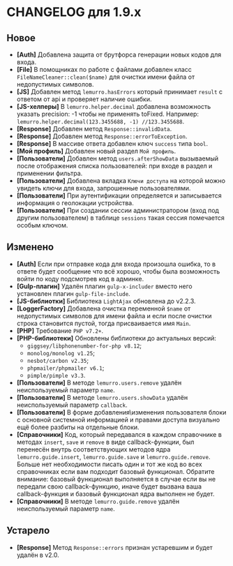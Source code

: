 # CHANGELOG для 1.9.x

## Новое
- **[Auth]** Добавлена защита от брутфорса генерации новых кодов для входа.
- **[File]** В помощниках по работе с файлами добавлен класс `FileNameCleaner::clean($name)` для очистки имени файла от недопустимых символов.
- **[JS]** Добавлен метод `lemurro.hasErrors` который принимает `result` с ответом от api и проверяет наличие ошибки.
- **[JS-хелперы]** В `lemurro.helper.decimal` добавлена возможность указать precision: -1 чтобы не применять toFixed. Например: `lemurro.helper.decimal(123.3455688, -1) //123.3455688`.
- **[Response]** Добавлен метод `Response::invalidData`.
- **[Response]** Добавлен метод `Response::errorToException`.
- **[Response]** В массиве ответа добавлен ключ `success` типа `bool`.
- **[Мой профиль]** Добавлен новый раздел `Мой профиль`.
- **[Пользователи]** Добавлен метод `users.afterShowData` вызываемый после отображения списка пользователей: при входе в раздел и применении фильтра.
- **[Пользователи]** Добавлена вкладка `Ключи доступа` на которой можно увидеть ключи для входа, запрошенные пользователями.
- **[Пользователи]** При аутентификации определяется и записывается информация о геолокации устройства.
- **[Пользователи]** При создании сессии администратором (вход под другим пользователем) в таблице `sessions` такая сессия помечается особым ключом.

## Изменено
- **[Auth]** Если при отправке кода для входа произошла ошибка, то в ответе будет сообщение что всё хорошо, чтобы была возможность войти по коду подсмотрев код в админке.
- **[Gulp-плагин]** Удалён плагин `gulp-x-includer` вместо него установлен плагин `gulp-file-include`.
- **[JS-библиотки]** Библиотека `LightAjax` обновлена до v2.2.3.
- **[LoggerFactory]** Добавлена очистка переменной `$name` от недопустимых символов для имени файла и если после очистки строка становится пустой, тогда присваивается имя `Main`.
- **[PHP]** Требование `PHP v7.2+`.
- **[PHP-библиотеки]** Обновлены библиотеки до актуальных версий:
  - `giggsey/libphonenumber-for-php v8.12`;
  - `monolog/monolog v1.25`;
  - `nesbot/carbon v2.35`;
  - `phpmailer/phpmailer v6.1`;
  - `pimple/pimple v3.3`.
- **[Пользователи]** В методе `lemurro.users.remove` удалён неиспользуемый параметр `name`.
- **[Пользователи]** В методе `lemurro.users.showData` удалён неиспользуемый параметр `callback`.
- **[Пользователи]** В форме добавления\изменения пользователя блоки с основной системной информацией и правами доступа визуально ещё более разбиты на отдельные блоки.
- **[Справочники]** Код, который передавался в каждом справочнике в методах `insert`, `save` и `remove` в виде callback-функции, был перенесён внутрь соответствующих методов ядра `lemurro.guide.insert`, `lemurro.guide.save` и `lemurro.guide.remove`. Больше нет необходимости писать один и тот же код во всех справочниках если вам подходит базовый функционал. Обратите внимание: базовый функционал выполняется в случае если вы не передали свою callback-функцию, иначе будет вызвана ваша callback-функция и базовый функционал ядра выполнен не будет.
- **[Справочники]** В методе `lemurro.guide.remove` удалён неиспользуемый параметр `name`.

## Устарело
- **[Response]** Метод `Response::errors` признан устаревшим и будет удалён в v2.0.